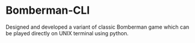 # Bomberman-CLI
Designed and developed a variant of classic Bomberman game which can be played directly on UNIX terminal using python.
